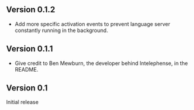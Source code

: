 ## Version 0.1.2

* Add more specific activation events to prevent language server constantly running in the background.

## Version 0.1.1

* Give credit to Ben Mewburn, the developer behind Intelephense, in the README.

## Version 0.1

Initial release
